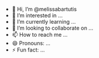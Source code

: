 - 👋 Hi, I’m @melissabartutis
- 👀 I’m interested in ...
- 🌱 I’m currently learning ...
- 💞️ I’m looking to collaborate on ...
- 📫 How to reach me ...
- 😄 Pronouns: ...
- ⚡ Fun fact: ...

<!---
melissabartutis/melissabartutis is a ✨ special ✨ repository because its `README.md` (this file) appears on your GitHub profile.
You can click the Preview link to take a look at your changes.
--->
